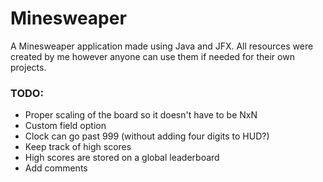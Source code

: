 # Minesweaper

A Minesweaper application made using Java and JFX. 
All resources were created by me however anyone can use them if needed for their own projects.

### TODO:
* Proper scaling of the board so it doesn't have to be NxN
* Custom field option
* Clock can go past 999 (without adding four digits to HUD?)
* Keep track of high scores
* High scores are stored on a global leaderboard
* Add comments
